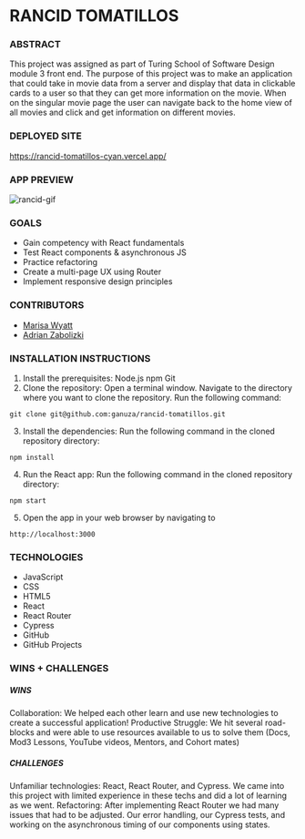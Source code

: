 # RANCID TOMATILLOS


### **ABSTRACT**
This project was assigned as part of Turing School of Software Design module 3 front end.  The purpose of this project was to make an application that could take in movie data from a server and display that data in clickable cards to a user so that they can get more information on the movie. When on the singular movie page the user can navigate back to the home view of all movies and click and get information on different movies.

### **DEPLOYED SITE**
https://rancid-tomatillos-cyan.vercel.app/

### **APP PREVIEW**	

![rancid-gif](https://github.com/ganuza/rancid-tomatillos/assets/126411245/a0f244ba-569b-42d3-abe8-947ba62361e5)

### **GOALS**

- Gain competency with React fundamentals
- Test React components & asynchronous JS
- Practice refactoring
- Create a multi-page UX using Router
- Implement responsive design principles

### **CONTRIBUTORS**

- [Marisa Wyatt](https://github.com/Marisa5280)
- [Adrian Zabolizki](https://github.com/ganuza) 

### **INSTALLATION INSTRUCTIONS**

1. Install the prerequisites:
  Node.js
  npm
  Git
2. Clone the repository:
  Open a terminal window.
  Navigate to the directory where you want to clone the repository.
  Run the following command:
  ```
  git clone git@github.com:ganuza/rancid-tomatillos.git
  ```
3. Install the dependencies:
  Run the following command in the cloned repository directory:
  ```
  npm install
  ```
4. Run the React app:
  Run the following command in the cloned repository directory:
  ```
  npm start
  ```
5. Open the app in your web browser by navigating to 
  ```
  http://localhost:3000
  ```
### **TECHNOLOGIES**
- JavaScript
- CSS
- HTML5
- React
- React Router
- Cypress
- GitHub
- GitHub Projects

### **WINS + CHALLENGES**

##### WINS
Collaboration: We helped each other learn and use new technologies to create a successful application!
Productive Struggle: We hit several road-blocks and were able to use resources available to us to solve them (Docs, Mod3 Lessons, YouTube videos, Mentors, and Cohort mates)
##### CHALLENGES 
Unfamiliar technologies: React, React Router, and Cypress. We came into this project with limited experience in these techs and did a lot of learning as we went.
Refactoring: After implementing React Router we had many issues that had to be adjusted. Our error handling, our Cypress tests, and working on the asynchronous timing of our components using states.

